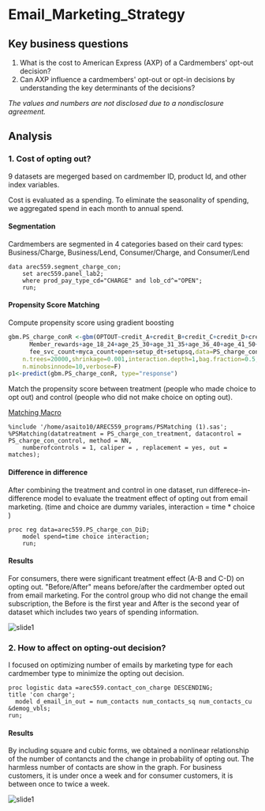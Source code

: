 # Email_Marketing_Strategy


Key business questions
---------------------------
1. What is the cost to American Express (AXP) of a Cardmembers' opt-out decision?
2. Can AXP influence a cardmembers' opt-out or opt-in decisions by understanding the key determinants of the decisions?

*The values and numbers are not disclosed due to a nondisclosure agreement.*

Analysis
-------------------------

### 1. Cost of opting out?

9 datasets are megerged based on cardmember ID, product Id, and other index variables. 

Cost is evaluated as a spending. To eliminate the seasonality of spending, we aggregated spend in each month to annual spend.

#### Segmentation
Cardmembers are segmented in 4 categories based on their card types: Business/Charge, Business/Lend, Consumer/Charge, and Consumer/Lend
```SAS
data arec559.segment_charge_con;
	set arec559.panel_lab2;
	where prod_pay_type_cd="CHARGE" and lob_cd^="OPEN";
	run;
```

#### Propensity Score Matching
Compute propensity score using gradient boosting
```R
gbm.PS_charge_conR <-gbm(OPTOUT~credit_A+credit_B+credit_C+credit_D+credit_E+credit_F+Female+Male+
      Member_rewards+age_18_24+age_25_30+age_31_35+age_36_40+age_41_50+age_51_60+age_61_plus+
      fee_svc_count+myca_count+open+setup_dt+setupsq,data=PS_charge_conR,distribution = "bernoulli",
    n.trees=20000,shrinkage=0.001,interaction.depth=1,bag.fraction=0.5,train.fraction=1.0,cv.folds=5,
    n.minobsinnode=10,verbose=F)
p1<-predict(gbm.PS_charge_conR, type="response")
```

Match the propensity score between treatment (people who made choice to opt out) and control (people who did not make choice on opting out).

[Matching Macro](https://github.com/asaito333/Email_Marketing_Strategy/blob/master/analysis/PSMatching%20(1).sas)

```SAS
%include '/home/asaito10/AREC559_programs/PSMatching (1).sas';
%PSMatching(datatreatment = PS_charge_con_treatment, datacontrol = PS_charge_con_control, method = NN, 
	numberofcontrols = 1, caliper = , replacement = yes, out = matches);
  ```
#### Difference in difference
After combining the treatment and control in one dataset, run differece-in-difference model to evaluate the treatment effect of opting out from email marketing. (time and choice are dummy variales, interaction = time * choice )

```SAS
proc reg data=arec559.PS_charge_con_DiD;
	model spend=time choice interaction;
	run;
  ```

#### Results
For consumers, there were significant treatment effect (A-B and C-D) on opting out. "Before/After" means before/after the cardmember opted out from email marketing. For the control group who did not change the email subscription, the Before is the first year and After is the second year of dataset which includes two years of spending information.

![slide1](https://user-images.githubusercontent.com/29264214/27613812-9710a81e-5b52-11e7-8da3-3404fa0f2873.jpg)


### 2. How to affect on opting-out decision?

I focused on optimizing number of emails by marketing type for each cardmember type to minimize the opting out decision.

```SAS
proc logistic data =arec559.contact_con_charge DESCENDING;
title 'con charge';
  model d_email_in_out = num_contacts num_contacts_sq num_contacts_cu &demog_vbls;
run;
```

#### Results

By including square and cubic forms, we obtained a nonlinear relationship of the number of contancts and the change in probability of opting out. The harmless number of contacts are show in the graph. For business customers, it is under once a week and for consumer customers, it is between once to twice a week.

![slide1](https://user-images.githubusercontent.com/29264214/27614294-8e0d7c1c-5b55-11e7-8a87-9d918e9c94ba.jpg)

